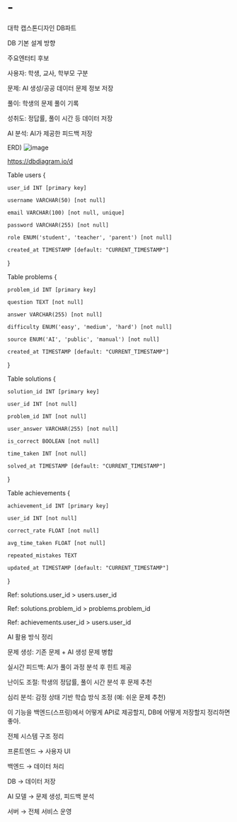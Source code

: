 # -
대학 캡스톤디자인 DB파트

DB 기본 설계 방향

주요엔터티 후보

사용자: 학생, 교사, 학부모 구분

문제: AI 생성/공공 데이터 문제 정보 저장

풀이: 학생의 문제 풀이 기록

성취도: 정답률, 풀이 시간 등 데이터 저장

AI 분석: AI가 제공한 피드백 저장


ERD)
![image](https://github.com/user-attachments/assets/1444be64-002a-4271-9f02-6db537b9ca1f)

https://dbdiagram.io/d

Table users {

    user_id INT [primary key]
    
    username VARCHAR(50) [not null]
    
    email VARCHAR(100) [not null, unique]
    
    password VARCHAR(255) [not null]
    
    role ENUM('student', 'teacher', 'parent') [not null]
    
    created_at TIMESTAMP [default: "CURRENT_TIMESTAMP"]
    
}

Table problems {

    problem_id INT [primary key]
    
    question TEXT [not null]
    
    answer VARCHAR(255) [not null]
    
    difficulty ENUM('easy', 'medium', 'hard') [not null]
    
    source ENUM('AI', 'public', 'manual') [not null]
    
    created_at TIMESTAMP [default: "CURRENT_TIMESTAMP"]
    
}

Table solutions {

    solution_id INT [primary key]
    
    user_id INT [not null]
    
    problem_id INT [not null]
    
    user_answer VARCHAR(255) [not null]
    
    is_correct BOOLEAN [not null]
    
    time_taken INT [not null]
    
    solved_at TIMESTAMP [default: "CURRENT_TIMESTAMP"]
    
}

Table achievements {

    achievement_id INT [primary key]
    
    user_id INT [not null]
    
    correct_rate FLOAT [not null]
    
    avg_time_taken FLOAT [not null]
    
    repeated_mistakes TEXT
    
    updated_at TIMESTAMP [default: "CURRENT_TIMESTAMP"]
    
}

Ref: solutions.user_id > users.user_id

Ref: solutions.problem_id > problems.problem_id

Ref: achievements.user_id > users.user_id




AI 활용 방식 정리

문제 생성: 기존 문제 + AI 생성 문제 병합

실시간 피드백: AI가 풀이 과정 분석 후 힌트 제공

난이도 조절: 학생의 정답률, 풀이 시간 분석 후 문제 추천

심리 분석: 감정 상태 기반 학습 방식 조정 (예: 쉬운 문제 추천)

이 기능을 백엔드(스프링)에서 어떻게 API로 제공할지, DB에 어떻게 저장할지 정리하면 좋아.



전체 시스템 구조 정리 

프론트엔드 → 사용자 UI

백엔드 → 데이터 처리

DB → 데이터 저장

AI 모델 → 문제 생성, 피드백 분석

서버 → 전체 서비스 운영


